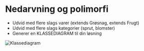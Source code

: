 # Nedarvning og polimorfi

- Udvid med flere slags varer (extends Grøsnag, extends Frugt)
- Udvid med flere slags kategorier (sprut, blomster)
- Generer en KLASSEDIAGRAM til din løsning

![Klassediagram](https://raw.githubusercontent.com/andracs/NedarvningPolimorfi/master/Klassediagram.png)
